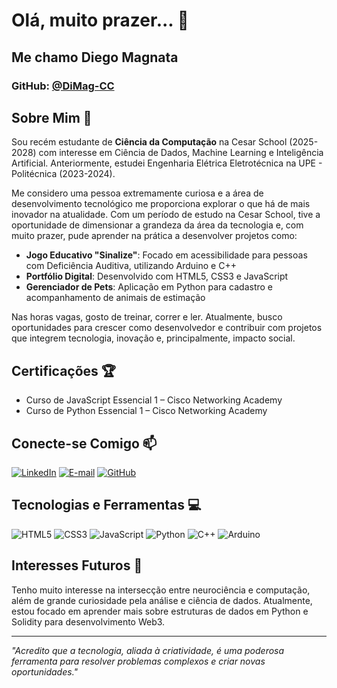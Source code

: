 # Olá, muito prazer... 👋

## Me chamo Diego Magnata

### GitHub: [@DiMag-CC](https://github.com/DiMag-CC)

## Sobre Mim 🚀

Sou recém estudante de **Ciência da Computação** na Cesar School (2025-2028) com interesse em Ciência de Dados, Machine Learning e Inteligência Artificial. Anteriormente, estudei Engenharia Elétrica Eletrotécnica na UPE - Politécnica (2023-2024).

Me considero uma pessoa extremamente curiosa e a área de desenvolvimento tecnológico me proporciona explorar o que há de mais inovador na atualidade.
Com um período de estudo na Cesar School, tive a oportunidade de dimensionar a grandeza da área da tecnologia e, com muito prazer, pude aprender na prática a desenvolver projetos como:

- **Jogo Educativo "Sinalize"**: Focado em acessibilidade para pessoas com Deficiência Auditiva, utilizando Arduino e C++
- **Portfólio Digital**: Desenvolvido com HTML5, CSS3 e JavaScript
- **Gerenciador de Pets**: Aplicação em Python para cadastro e acompanhamento de animais de estimação

Nas horas vagas, gosto de treinar, correr e ler. Atualmente, busco oportunidades para crescer como desenvolvedor e contribuir com projetos que integrem tecnologia, inovação e, principalmente, impacto social.

## Certificações 🏆
- Curso de JavaScript Essencial 1 – Cisco Networking Academy
- Curso de Python Essencial 1 – Cisco Networking Academy

## Conecte-se Comigo 📫

[![LinkedIn](https://img.shields.io/badge/LinkedIn-0077B5?style=for-the-badge&logo=linkedin&logoColor=white)](https://www.linkedin.com/in/diego-magnata-a05b50368/)
[![E-mail](https://img.shields.io/badge/Email-D14836?style=for-the-badge&logo=gmail&logoColor=white)](mailto:dfm@cesar.school)
[![GitHub](https://img.shields.io/badge/GitHub-100000?style=for-the-badge&logo=github&logoColor=white)](https://github.com/DiMag-CC)

## Tecnologias e Ferramentas 💻

![HTML5](https://img.shields.io/badge/HTML5-E34F26?style=for-the-badge&logo=html5&logoColor=white)
![CSS3](https://img.shields.io/badge/CSS3-1572B6?style=for-the-badge&logo=css3&logoColor=white)
![JavaScript](https://img.shields.io/badge/JavaScript-F7DF1E?style=for-the-badge&logo=javascript&logoColor=black)
![Python](https://img.shields.io/badge/Python-3776AB?style=for-the-badge&logo=python&logoColor=white)
![C++](https://img.shields.io/badge/C%2B%2B-00599C?style=for-the-badge&logo=c%2B%2B&logoColor=white)
![Arduino](https://img.shields.io/badge/Arduino-00979D?style=for-the-badge&logo=Arduino&logoColor=white)

## Interesses Futuros 🔭

Tenho muito interesse na intersecção entre neurociência e computação, além de grande curiosidade pela análise e ciência de dados. Atualmente, estou focado em aprender mais sobre estruturas de dados em Python e Solidity para desenvolvimento Web3.

---

*"Acredito que a tecnologia, aliada à criatividade, é uma poderosa ferramenta para resolver problemas complexos e criar novas oportunidades."*
